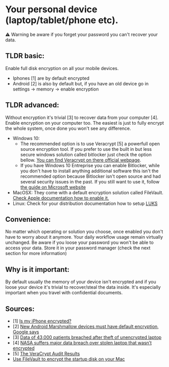 # Your personal device (laptop/tablet/phone etc).

:warning: Warning be aware if you forget your password you can't recover your data.

## TLDR basic:

Enable full disk encryption on all your mobile devices.

* Iphones [1] are by default encrypted
* Android [2] is also by default but, if you have an old device go in settings -> memory -> enable encryption

## TLDR advanced:

Without encryption it's trivial [3] to recover data from your computer [4]. Enable encryption on your computer too. The easiest is just to fully encrypt the whole system, once done you won't see any difference.

* Windows 10:
  * The recommended option is to use Veracrypt [5] a powerfull open source encryption tool. If you prefer to use the built in but less secure windows solution called bitlocker just check the option bellow. [You can find Veracrypt on there official webpage](https://www.veracrypt.fr/en/Home.html).
  * If you have Windows 10 Entreprise you can enable Bitlocker, while you don't have to install anything additional software this isn't the recommended option because Bitlocker isn't open source and had several security issues in the past. If you still want to use it, follow [the guide on Microsoft website](https://docs.microsoft.com/en-us/windows/security/information-protection/bitlocker/bitlocker-device-encryption-overview-windows-10)
* MacOSX: They come with a default encryption solution called FileVault. [Check Apple documentation how to enable it.](https://support.apple.com/en-us/HT204837)
* Linux: Check for your distribution documentation how to setup [LUKS](https://en.wikipedia.org/wiki/Linux_Unified_Key_Setup)

## Convenience:

No matter which operating or solution you choose, once enabled you don't have to worry about it anymore. Your daily workflow usage remain virtually unchanged. Be aware if you loose your password you won't be able to access your data. Store it in your password manager (check the next section for more information)


## Why is it important:

By default usually the memory of your device isn't encrypted and if you loose your device it's trivial to recover/steal the data inside. It's especially important when you travel with confidential documents.

## Sources:
* [1] [Is my iPhone encrypted?](https://ioshacker.com/iphone/is-my-iphone-encrypted-everything-you-need-to-know-about-iphone-encryption)
* [2] [New Android Marshmallow devices must have default encryption, Google says](https://nakedsecurity.sophos.com/2015/10/21/new-android-marshmallow-devices-must-have-default-encryption-google-says/)
* [3] [Data of 43,000 patients breached after theft of unencrypted laptop](https://www.healthcareitnews.com/news/data-43000-patients-breached-after-theft-unencrypted-laptop)
* [4] [NASA suffers major data breach over stolen laptop that wasn’t encrypted](https://nakedsecurity.sophos.com/2012/11/15/nasa-data-breach-stolen-laptop/)
* [5] [The VeraCrypt Audit Results](https://ostif.org/the-veracrypt-audit-results/)
* [Use FileVault to encrypt the startup disk on your Mac](https://support.apple.com/en-us/HT204837)

